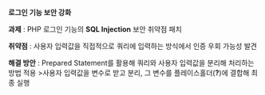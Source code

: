   **로그인 기능 보안 강화**
  
**과제** : PHP 로그인 기능의 **SQL Injection** 보안 취약점 패치

**취약점** : 사용자 입력값을 직접적으로 쿼리에 입력하는 방식에서 인증 우회 가능성 발견

**해결 방안** : Prepared Statement를 활용해 쿼리와 사용자 입력값을 분리해 처리하는 방법 적용
          >사용자 입력값을 변수로 받고 분리, 그 변수를 플레이스홀더(**?**)에 결합해 최종 실행
